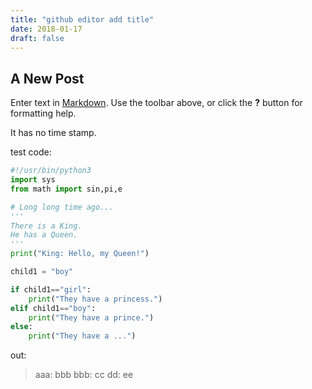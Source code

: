 ```yaml
---
title: "github editor add title"
date: 2018-01-17
draft: false
---
```

## A New Post

Enter text in [Markdown](http://daringfireball.net/projects/markdown/). Use the toolbar above, or click the **?** button for formatting help.

It has no time stamp.

test code:
```python
#!/usr/bin/python3
import sys
from math import sin,pi,e

# Long long time ago...
'''
There is a King.
He has a Queen.
'''
print("King: Hello, my Queen!")

child1 = "boy"

if child1=="girl":
    print("They have a princess.")
elif child1=="boy":
    print("They have a prince.")
else:
    print("They have a ...")
```
out:
>aaa: bbb
>bbb: cc
>dd: ee